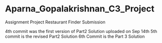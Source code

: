 # Aparna_Gopalakrishnan_C3_Project
Assignment Project Restaurant Finder Submission

4th commit was the first version of Part2 Solution uploaded on Sep 14th
5th commit is the revised Part2 Solution
6th Commit is the Part 3 Solution
